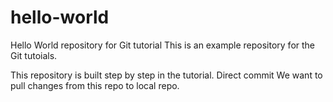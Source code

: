 # hello-world
Hello World repository for Git tutorial
This is an example repository for the Git tutoials.

This repository is built step by step in the tutorial.
Direct commit
We want to pull changes from this repo to local repo.

